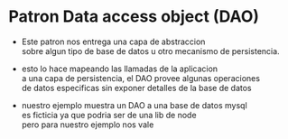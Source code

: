 # Patron Data access object  (DAO)

- Este patron nos entrega una capa de abstraccion \
sobre algun tipo de base de datos u otro mecanismo de persistencia.

- esto lo hace mapeando las llamadas de la aplicacion \
a una capa de persistencia, el DAO provee algunas operaciones \
de datos especificas sin exponer detalles de la base de datos

- nuestro ejemplo muestra un DAO a una base de datos mysql \
es ficticia ya que podria ser de una lib de node \
pero para nuestro ejemplo nos vale
